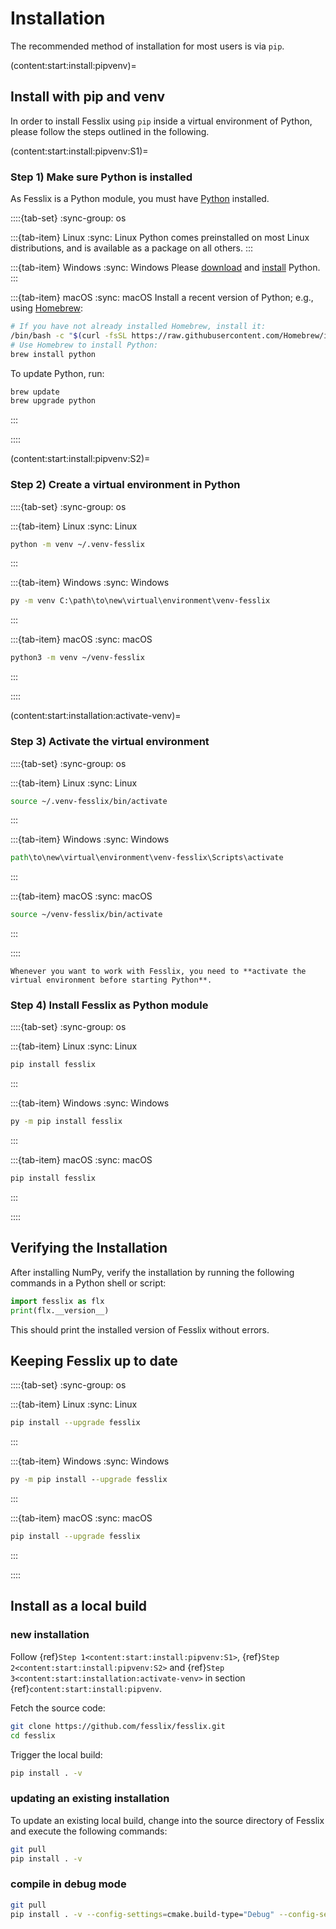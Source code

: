 # Installation

The recommended method of installation for most users is via `pip`.

(content:start:install:pipvenv)=
## Install with pip and venv

In order to install Fesslix using `pip` inside a virtual environment of Python, please follow the steps outlined in the following.

(content:start:install:pipvenv:S1)=
### Step 1) Make sure Python is installed

As Fesslix is a Python module, you must have [Python][python] installed.

::::{tab-set}
:sync-group: os

:::{tab-item} Linux
:sync: Linux
Python comes preinstalled on most Linux distributions, and is available as a package on all others.
:::

:::{tab-item} Windows
:sync: Windows
Please [download][python-download] and [install][python-install] Python.
:::

:::{tab-item} macOS
:sync: macOS
Install a recent version of Python; e.g., using [Homebrew][homebrew]:
```bash
# If you have not already installed Homebrew, install it:
/bin/bash -c "$(curl -fsSL https://raw.githubusercontent.com/Homebrew/install/HEAD/install.sh)"
# Use Homebrew to install Python:
brew install python
```
To update Python, run:
```bash
brew update
brew upgrade python
```
:::

::::

(content:start:install:pipvenv:S2)=
### Step 2) Create a virtual environment in Python

::::{tab-set}
:sync-group: os

:::{tab-item} Linux
:sync: Linux
```bash
python -m venv ~/.venv-fesslix
```
:::

:::{tab-item} Windows
:sync: Windows
```bat
py -m venv C:\path\to\new\virtual\environment\venv-fesslix
```
:::

:::{tab-item} macOS
:sync: macOS
```bash
python3 -m venv ~/venv-fesslix
```
:::

::::

(content:start:installation:activate-venv)=
### Step 3) Activate the virtual environment

::::{tab-set}
:sync-group: os

:::{tab-item} Linux
:sync: Linux
```bash
source ~/.venv-fesslix/bin/activate
```
:::

:::{tab-item} Windows
:sync: Windows
```bat
path\to\new\virtual\environment\venv-fesslix\Scripts\activate
```
:::

:::{tab-item} macOS
:sync: macOS
```bash
source ~/venv-fesslix/bin/activate
```
:::

::::

```{important}
Whenever you want to work with Fesslix, you need to **activate the virtual environment before starting Python**.
```

### Step 4) Install Fesslix as Python module

::::{tab-set}
:sync-group: os

:::{tab-item} Linux
:sync: Linux
```bash
pip install fesslix
```
:::

:::{tab-item} Windows
:sync: Windows
```bat
py -m pip install fesslix
```
:::

:::{tab-item} macOS
:sync: macOS
```bash
pip install fesslix
```
:::

::::


## Verifying the Installation

After installing NumPy, verify the installation by running the following commands in a Python shell or script:

```python
import fesslix as flx
print(flx.__version__)
```

This should print the installed version of Fesslix without errors.


## Keeping Fesslix up to date

::::{tab-set}
:sync-group: os

:::{tab-item} Linux
:sync: Linux
```bash
pip install --upgrade fesslix
```
:::

:::{tab-item} Windows
:sync: Windows
```bat
py -m pip install --upgrade fesslix
```
:::

:::{tab-item} macOS
:sync: macOS
```bash
pip install --upgrade fesslix
```
:::

::::

## Install as a local build

### new installation

Follow {ref}`Step 1<content:start:install:pipvenv:S1>`, {ref}`Step 2<content:start:install:pipvenv:S2>` and {ref}`Step 3<content:start:installation:activate-venv>` in section {ref}`content:start:install:pipvenv`.

Fetch the source code:
```bash
git clone https://github.com/fesslix/fesslix.git
cd fesslix
```

Trigger the local build:
```bash
pip install . -v
```

### updating an existing installation

To update an existing local build, change into the source directory of Fesslix and execute the following commands:
```bash
git pull
pip install . -v
```

### compile in debug mode

```bash
git pull
pip install . -v --config-settings=cmake.build-type="Debug" --config-settings=cmake.args=-DFLX_DEBUG=ON
```

[python-download]: https://www.python.org/downloads/windows/ "Python Releases for Windows"
[python-install]: https://docs.python.org/3/using/windows.html "Using Python on Windows"
[python]: https://www.python.org/ "Official website of Python"
[homebrew]: https://brew.sh/ "The Missing Package Manager for macOS (or Linux)"

